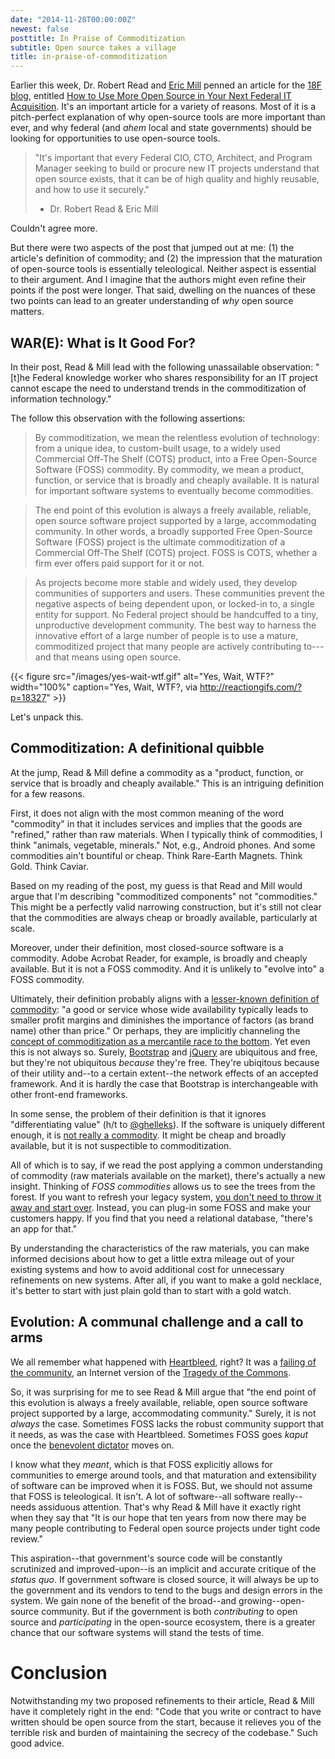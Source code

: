 ```yaml
---
date: "2014-11-28T00:00:00Z"
newest: false
posttitle: In Praise of Commoditization
subtitle: Open source takes a village
title: in-praise-of-commoditization
---
```


Earlier this week, Dr. Robert Read and [Eric Mill](https://konklone.com) penned an article for the [18F blog](https://18f.gsa.gov), entitled [How to Use More Open Source in Your Next Federal IT Acquisition](https://18f.gsa.gov/2014/11/26/how-to-use-more-open-source/). It's an important article for a variety of reasons. Most of it is a pitch-perfect explanation of why open-source tools are more important than ever, and why federal (and *ahem* local and state governments) should be looking for opportunities to use open-source tools.

<!--break-->

> "It's important that every Federal CIO, CTO, Architect, and Program Manager seeking to build or procure new IT projects understand that open source exists, that it can be of high quality and highly reusable, and how to use it securely."
> - Dr. Robert Read & Eric Mill

Couldn't agree more.

But there were two aspects of the post that jumped out at me: (1) the article's definition of commodity; and (2) the impression that the maturation of open-source tools is essentially teleological. Neither aspect is essential to their argument. And I imagine that the authors might even refine their points if the post were longer. That said, dwelling on the nuances of these two points can lead to an greater understanding of *why* open source matters.

## WAR(E): What is It Good For?

In their post, Read & Mill lead with the following unassailable observation: "[t]he Federal knowledge worker who shares responsibility for an IT project cannot escape the need to understand trends in the commoditization of information technology."

The follow this observation with the following assertions:

> By commoditization, we mean the relentless evolution of technology: from a unique idea, to custom-built usage, to a widely used Commercial Off-The Shelf (COTS) product, into a Free Open-Source Software (FOSS) commodity. By commodity, we mean a product, function, or service that is broadly and cheaply available. It is natural for important software systems to eventually become commodities.

> The end point of this evolution is always a freely available, reliable, open source software project supported by a large, accommodating community. In other words, a broadly supported Free Open-Source Software (FOSS) project is the ultimate commoditization of a Commercial Off-The Shelf (COTS) project. FOSS is COTS, whether a firm ever offers paid support for it or not.

> As projects become more stable and widely used, they develop communities of supporters and users. These communities prevent the negative aspects of being dependent upon, or locked-in to, a single entity for support. No Federal project should be handcuffed to a tiny, unproductive development community. The best way to harness the innovative effort of a large number of people is to use a mature, commoditized project that many people are actively contributing to---and that means using open source.

{{< figure src="/images/yes-wait-wtf.gif" alt="Yes, Wait, WTF?" width="100%" caption="Yes, Wait, WTF?, via http://reactiongifs.com/?p=18327" >}}

Let's unpack this.

## Commoditization: A definitional quibble

At the jump, Read & Mill define a commodity as a "product, function, or service that is broadly and cheaply available." This is an intriguing definition for a few reasons.

First, it does not align with the most common meaning of the word "commodity" in that it includes services and implies that the goods are "refined," rather than raw materials. When I typically think of commodities, I think "animals, vegetable, minerals." Not, e.g., Android phones. And some commodities ain't bountiful or cheap. Think Rare-Earth Magnets. Think Gold. Think Caviar.

Based on my reading of the post, my guess is that Read and Mill would argue that I'm describing "commoditized components" not "commodities." This might be a perfectly valid narrowing construction, but it's still not clear that the commodities are always cheap or broadly available, particularly at scale.

Moreover, under their definition, most closed-source software is a commodity. Adobe Acrobat Reader, for example, is broadly and cheaply available. But it is not a FOSS commodity. And it is unlikely to "evolve into" a FOSS commodity.

Ultimately, their definition probably aligns with a [lesser-known definition of commodity](http://www.merriam-webster.com/dictionary/commodity): "a good or service whose wide availability typically leads to smaller profit margins and diminishes the importance of factors (as brand name) other than price." Or perhaps, they are implicitly channeling the [concept of commoditization as a mercantile race to the bottom](http://ianmurdock.com/open-source-and-the-commoditization-of-software/). Yet even this is not always so. Surely, [Bootstrap](http://getbootstrap.com) and [jQuery](https://jquery.org/) are ubiquitous and free, but they're not ubiquitous *because* they're free. They're ubiqitous because of their utility and--to a certain extent--the network effects of an accepted framework. And it is hardly the case that Bootstrap is interchangeable with other front-end frameworks.

In some sense, the problem of their definition is that it ignores "differentiating value" (h/t to [@ghelleks](https://twitter.com/ghelleks)). If the software is uniquely different enough, it is [not really a commodity](http://www.extension.iastate.edu/agdm/wholefarm/html/c5-203.html). It might be cheap and broadly available, but it is not suspectible to commoditization.

All of which is to say, if we read the post applying a common understanding of commodity (raw materials available on the market), there's actually a new insight. Thinking of *FOSS commodities* allows us to see the trees from the forest. If you want to refresh your legacy system, [you don't need to throw it away and start over](https://18f.gsa.gov/2014/09/08/the-encasement-strategy-on-legacy-systems-and-the/). Instead, you can plug-in some FOSS and make your customers happy. If you find that you need a relational database, "there's  an app for that."

By understanding the characteristics of the raw materials, you can make informed decisions about how to get a little extra mileage out of your existing systems and how to avoid additional cost for unnecessary refinements on new systems. After all, if you want to make a gold necklace, it's better to start with just plain gold than to start with a gold watch.

## Evolution: A communal challenge and a call to arms

We all remember what happened with [Heartbleed](http://en.wikipedia.org/wiki/Heartbleed), right? It was a [failing of the community](http://www.nytimes.com/2014/04/19/technology/heartbleed-highlights-a-contradiction-in-the-web.html), an Internet version of the [Tragedy of the Commons](http://en.wikipedia.org/wiki/Tragedy_of_the_commons).

So, it was surprising for me to see Read & Mill argue that "the end point of this evolution is always a freely available, reliable, open source software project supported by a large, accommodating community." Surely, it is not *always* the case. Sometimes FOSS lacks the robust community support that it needs, as was the case with Heartbleed. Sometimes FOSS goes *kaput* once the [benevolent dictator](http://www.theatlantic.com/technology/archive/2014/01/on-the-reign-of-benevolent-dictators-for-life-in-software/283139/) moves on.

I know what they *meant*, which is that FOSS explicitly allows for communities to emerge around tools, and that maturation and extensibility of software can be improved when it is FOSS. But, we should not assume that FOSS is teleological. It isn't. A lot of software--all software really--needs assiduous attention. That's why Read & Mill have it exactly right when they say that "It is our hope that ten years from now there may be many people contributing to Federal open source projects under tight code review."

This aspiration--that government's source code will be constantly scrutinized and improved-upon--is an implicit and accurate critique of the *status quo*. If government software is closed source, it will always be up to the government and its vendors to tend to the bugs and design errors  in the system. We gain none of the benefit of the broad--and growing--open-source community. But if the government is both *contributing* to open source and *participating* in the open-source ecosystem, there is a greater chance that our software systems will stand the tests of time.

# Conclusion

Notwithstanding my two proposed refinements to their article, Read & Mill have it completely right in the end: "Code that you write or contract to have written should be open source from the start, because it relieves you of the terrible risk and burden of maintaining the secrecy of the codebase." Such good advice.
